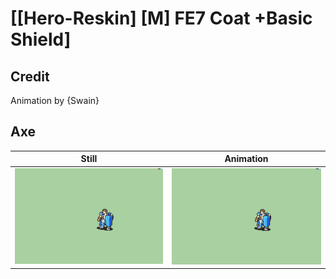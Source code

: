 # [\[Hero-Reskin\] \[M\] FE7 Coat +Basic Shield]

## Credit

Animation by {Swain}
	
## Axe

| Still | Animation |
| :---: | :-------: |
| ![Axe still](./Axe_000.png) | ![Axe animation](./Axe.gif) |
